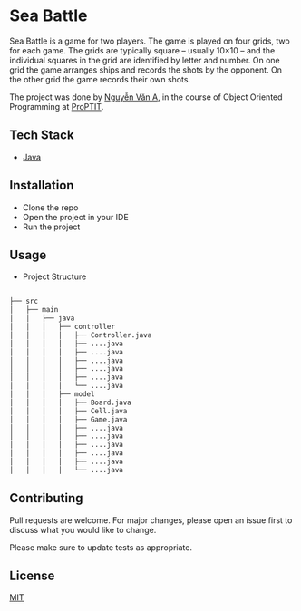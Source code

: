 # Sea Battle

Sea Battle is a game for two players. The game is played on four grids, two for each game. The grids are typically square – usually 10×10 – and the individual squares in the grid are identified by letter and number. On one grid the game arranges ships and records the shots by the opponent. On the other grid the game records their own shots.

The project was done by [Nguyễn Văn A](https://github.com/naa-ntu), in the course of Object Oriented Programming at [ProPTIT](https://proptit.com/).


## Tech Stack

- [Java](https://www.java.com/en/) 


## Installation

- Clone the repo
- Open the project in your IDE
- Run the project


## Usage

- Project Structure

```bash

├── src
│   ├── main
│   │   ├── java
│   │   │   ├── controller
│   │   │   │   ├── Controller.java
│   │   │   │   ├── ....java
│   │   │   │   ├── ....java
│   │   │   │   ├── ....java
│   │   │   │   ├── ....java
│   │   │   │   ├── ....java
│   │   │   │   └── ....java
│   │   │   ├── model
│   │   │   │   ├── Board.java
│   │   │   │   ├── Cell.java
│   │   │   │   ├── Game.java
│   │   │   │   ├── ....java
│   │   │   │   ├── ....java
│   │   │   │   ├── ....java
│   │   │   │   ├── ....java
│   │   │   │   ├── ....java
│   │   │   │   └── ....java


```

## Contributing

Pull requests are welcome. For major changes, please open an issue first
to discuss what you would like to change.

Please make sure to update tests as appropriate.

## License

[MIT](https://choosealicense.com/licenses/mit/)